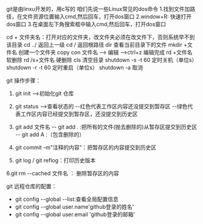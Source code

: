 git是由linxu开发的，用c写的
咱们先说一些Linux常见的dos命令
1.找到文件加路径，在文件资源位置输入cmd,然后回车，打开dos窗口
2.window+R: 快速打开dos窗口
3.在桌面左下角搜索框中输入cmd,然后回车，打开dos窗口

cd + 文件夹名：打开对应的文件夹，改文件夹必须在改文件下，否则系统早不到该目录
cd ../ 返回上一级
cd / 返回根路径
dir 查看当前目录下的文件
mkdir +文件名 创建一个文件夹
copy con 文件名 --> 编辑 -->ctrl+z 编辑完成
rd +文件名 软删除
rd /s+文件名 硬删除
cls  清空目录
shutdown -s -t 60 定时关机（单位s）
shutdown -r -t 60 定时重启（单位s）
shutdown -a 取消


git 操作步骤：
1. git init -->初始化git 仓库
2. git status -->查看状态的
    --红色代表工作区内容还没提交到暂存区
    --绿色代表工作区内容已经提交到暂存区，还没提交到历史区
3. git add 文件名
   -- git add . :把所有的文件(抛去删除的)从暂存区提交到历史区
   -- git add A :（包含删除的）

4. git commit -m"注释的内容"：把暂存区的内容提交到历史区

5. git log / git reflog：打印历史版本

6.git rm --cached 文件名 ： 删除暂存区的内容

git 远程仓库的配置：
 + git config --global --list:查看全局配置信息
 + git config --global user.name'github登录的姓名'
 + git config --global user.email 'github登录的邮箱'

 